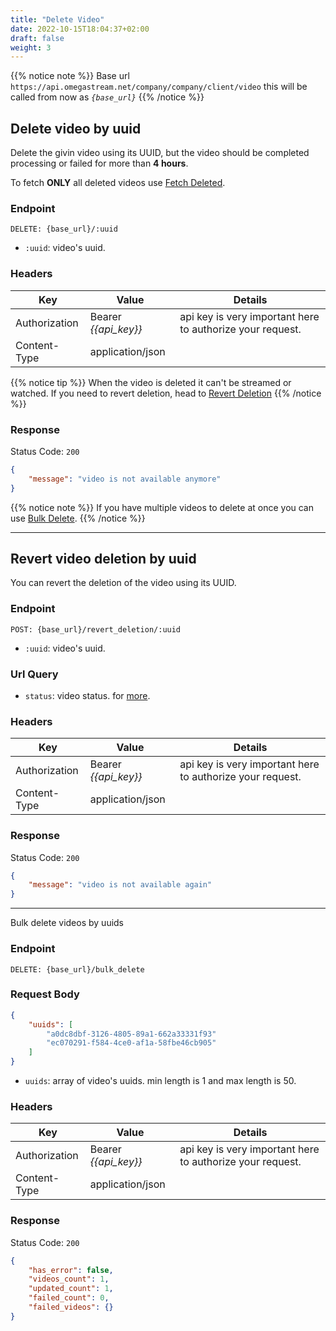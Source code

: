 ```yaml
---
title: "Delete Video"
date: 2022-10-15T18:04:37+02:00
draft: false
weight: 3
---
```


{{% notice note %}}
Base url `https://api.omegastream.net/company/company/client/video` this will be called from now as *`{base_url}`*
{{% /notice %}}

## Delete video by uuid

Delete the givin video using its UUID, but the video should be completed processing or failed for more than **4 hours**.

To fetch **ONLY** all deleted videos use [Fetch Deleted](#delete-video-by-uuid).

### Endpoint

```url
DELETE: {base_url}/:uuid
```

- `:uuid`: video's uuid.

### Headers

| Key           | Value              | Details                                                 |
|---------------|--------------------|---------------------------------------------------------|
| Authorization | Bearer *{{api_key}}* | api key is very important here to authorize your request. |
| Content-Type  | application/json   |                                                         |

{{% notice tip %}}
When the video is deleted it can't be streamed or watched. If you need to revert deletion, head to [Revert Deletion](#revert-video-deletion-by-uuid)
{{% /notice %}}

### Response

Status Code: `200`

```json
{
    "message": "video is not available anymore"
}
```

{{% notice note %}}
If you have multiple videos to delete at once you can use [Bulk Delete](#bulk-delete-videos-by-uuids).
{{% /notice %}}

---

## Revert video deletion by uuid

You can revert the deletion of the video using its UUID.

### Endpoint

```url
POST: {base_url}/revert_deletion/:uuid
```

- `:uuid`: video's uuid.

### Url Query 

- `status`: video status. for [more](/video/managment/video_model#video-status).

### Headers

| Key           | Value              | Details                                                 |
|---------------|--------------------|---------------------------------------------------------|
| Authorization | Bearer *{{api_key}}* | api key is very important here to authorize your request. |
| Content-Type  | application/json   |                                                         |


### Response

Status Code: `200`

```json
{
    "message": "video is not available again"
}
```

---

Bulk delete videos by uuids

### Endpoint

```url
DELETE: {base_url}/bulk_delete
```

### Request Body

```json
{
    "uuids": [
        "a0dc8dbf-3126-4805-89a1-662a33331f93"
        "ec070291-f584-4ce0-af1a-58fbe46cb905"
    ]
}
```

- ```uuids```: array of video's uuids. min length is 1 and max length is 50.

### Headers

| Key           | Value              | Details                                                 |
|---------------|--------------------|---------------------------------------------------------|
| Authorization | Bearer *{{api_key}}* | api key is very important here to authorize your request. |
| Content-Type  | application/json   |                                                         |

### Response

Status Code: `200`

```json
{
    "has_error": false,
    "videos_count": 1,
    "updated_count": 1,
    "failed_count": 0,
    "failed_videos": {}
}
```